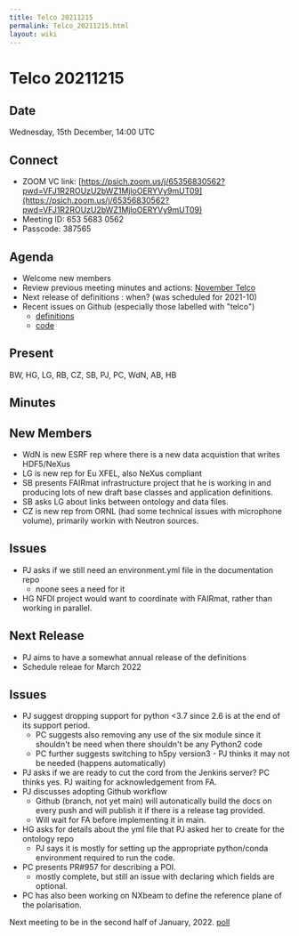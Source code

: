 ```yaml
---
title: Telco 20211215
permalink: Telco_20211215.html
layout: wiki
---
```

Telco 20211215
==============

Date
----

Wednesday, 15th December, 14:00 UTC

<!-- end of autogeneration -->

Connect
-------
* ZOOM VC link: [https://psich.zoom.us/j/65356830562?pwd=VFJ1R2ROUzU2bWZ1MjloOERYVy9mUT09](https://psich.zoom.us/j/65356830562?pwd=VFJ1R2ROUzU2bWZ1MjloOERYVy9mUT09)
* Meeting ID: 653 5683 0562
* Passcode: 387565



Agenda
------
   * Welcome new members
   * Review previous meeting minutes and actions: [November Telco](Telco_20211115.html)
   * Next release of definitions : when?  (was scheduled for 2021-10)
   * Recent issues on Github (especially those labelled with "telco")
     * [definitions](https://github.com/nexusformat/definitions/issues?q=is%3Aopen+is%3Aissue)
     * [code](https://github.com/nexusformat/code/issues?q=is%3Aopen+is%3Aissue)

Present
--------
BW, HG, LG, RB, CZ, SB, PJ, PC, WdN, AB, HB

Minutes
------

New Members
---
   * WdN is new ESRF rep where there is a new data acquistion that writes HDF5/NeXus
   * LG is new rep for Eu XFEL, also NeXus compliant
   * SB presents FAIRmat infrastructure project that he is working in and producing lots of new draft base classes and application definitions.
   * SB asks LG about links between ontology and data files.
   * CZ is new rep from ORNL (had some technical issues with microphone volume), primarily workin with Neutron sources.

Issues
---

   * PJ asks if we still need an environment.yml file in the documentation repo
      * noone sees a need for it
   * HG NFDI project would want to coordinate with FAIRmat, rather than working in parallel.

Next Release
---
   * PJ aims to have a somewhat annual release of the definitions
   * Schedule releae for March 2022

Issues
---

   * PJ suggest dropping support for python <3.7 since 2.6 is at the end of its support period.
      * PC suggests also removing any use of the six module since it shouldn't be need when there shouldn't be any Python2 code
      * PC further suggests switching to h5py version3 - PJ thinks it may not be needed (happens automatically)
   * PJ asks if we are ready to cut the cord from the Jenkins server? PC thinks yes. PJ waiting for acknowledgement from FA.
   * PJ discusses adopting Github workflow
      * Github (branch, not yet main) will autonatically build the docs on every push and will publish it if there is a release tag provided.
      * Will wait for FA before implementing it in main.
   * HG asks for details about the yml file that PJ asked her to create for the ontology repo
      * PJ says it is mostly for setting up the appropriate python/conda environment required to run the code.
   * PC presents PR#957 for describing a POI.
      * mostly complete, but still an issue with declaring which fields are optional.
   * PC has also been working on NXbeam to define the reference plane of the polarisation.


Next meeting to be in the second half of January, 2022. [poll](https://doodle.com/poll/u4bpr3tzwz8cnw2h)



